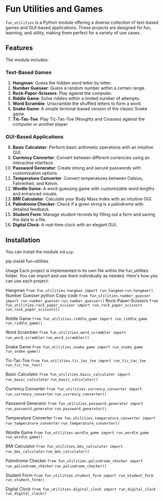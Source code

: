 # Fun Utilities and Games

`fun_utilities` is a Python module offering a diverse collection of text-based games and GUI-based applications. These projects are designed for fun, learning, and utility, making them perfect for a variety of use cases.

## Features

The module includes:

### Text-Based Games
1. **Hangman**: Guess the hidden word letter by letter.
2. **Number Guesser**: Guess a random number within a certain range.
3. **Rock-Paper-Scissors**: Play against the computer.
4. **Riddle Game**: Solve riddles within a limited number of attempts.
5. **Word Scramble**: Unscramble the shuffled letters to form a word.
6. **Snake Game**: A simple terminal-based version of the classic Snake game.
7. **Tic-Tac-Toe**: Play Tic-Tac-Toe (Noughts and Crosses) against the computer or another player.

### GUI-Based Applications
8. **Basic Calculator**: Perform basic arithmetic operations with an intuitive GUI.
9. **Currency Converter**: Convert between different currencies using an interactive interface.
10. **Password Generator**: Create strong and secure passwords with customization options.
11. **Temperature Converter**: Convert temperatures between Celsius, Fahrenheit, and Kelvin.
12. **Wordle Game**: A word-guessing game with customizable word lengths and enhanced visuals.
13. **BMI Calculator**: Calculate your Body Mass Index with an intuitive GUI.
14. **Palindrome Checker**: Check if a given string is a palindrome with detailed feedback.
15. **Student Form**: Manage student records by filling out a form and saving the data to a file.
16. **Digital Clock**: A real-time clock with an elegant GUI.

## Installation

You can install the module via `pip`:

pip install fun-utilities


Usage
Each project is implemented in its own file within the fun_utilities folder. You can import and use them individually as needed. Here's how you can use each project:

Hangman
`from fun_utilities.hangman import run_hangman`
`run_hangman()`
Number Guesser
python
Copy code
`from fun_utilities.number_guesser import run_number_guesser`
`run_number_guesser()`
Rock-Paper-Scissors
`from fun_utilities.rock_paper_scissor import run_rock_paper_scissors`
`run_rock_paper_scissors()`

Riddle Game
`from fun_utilities.riddle_game import run_riddle_game`
`run_riddle_game()`

Word Scrambler
`from fun_utilities.word_scrambler import run_word_scrambler`
`run_word_scrambler()`

Snake Game
`from fun_utilities.snake_game import run_snake_game`
`run_snake_game()`

Tic-Tac-Toe
`from fun_utilities.tic_tac_toe import run_tic_tac_toe`
`run_tic_tac_toe()`

Basic Calculator
`from fun_utilities.basic_calculator import run_basic_calculator`
`run_basic_calculator()`

Currency Converter
`from fun_utilities.currency_converter import run_currency_converter`
`run_currency_converter()`

Password Generator
`from fun_utilities.password_generator import run_password_generator`
`run_password_generator()`

Temperature Converter
`from fun_utilities.temperature_converter import run_temperature_converter`
`run_temperature_converter()`

Wordle Game
`from fun_utilities.wordle_game import run_wordle_game`
`run_wordle_game()`

BMI Calculator
`from fun_utilities.bmi_calculator import run_bmi_calculator`
`run_bmi_calculator()`

Palindrome Checker
`from fun_utilities.palindrome_checker import run_palindrome_checker`
`run_palindrome_checker()`

Student Form
`from fun_utilities.student_form import run_student_form`
`run_student_form()`

Digital Clock
`from fun_utilities.digital_clock import run_digital_clock`
`run_digital_clock()`
